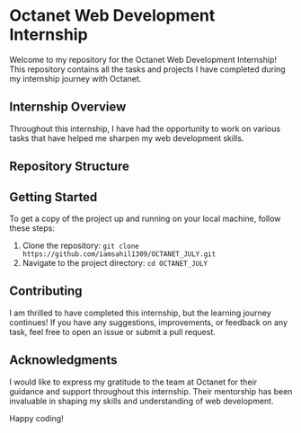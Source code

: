 

# Octanet Web Development Internship

Welcome to my repository for the Octanet Web Development Internship! This repository contains all the tasks and projects I have completed during my internship journey with Octanet.

## Internship Overview

Throughout this internship, I have had the opportunity to work on various tasks that have helped me sharpen my web development skills.
## Repository Structure

## Getting Started

To get a copy of the project up and running on your local machine, follow these steps:

1. Clone the repository: `git clone https://github.com/iamsahil1309/OCTANET_JULY.git`
2. Navigate to the project directory: `cd OCTANET_JULY`

## Contributing

I am thrilled to have completed this internship, but the learning journey continues! If you have any suggestions, improvements, or feedback on any task, feel free to open an issue or submit a pull request.

## Acknowledgments

I would like to express my gratitude to the team at Octanet for their guidance and support throughout this internship. Their mentorship has been invaluable in shaping my skills and understanding of web development.


Happy coding!

